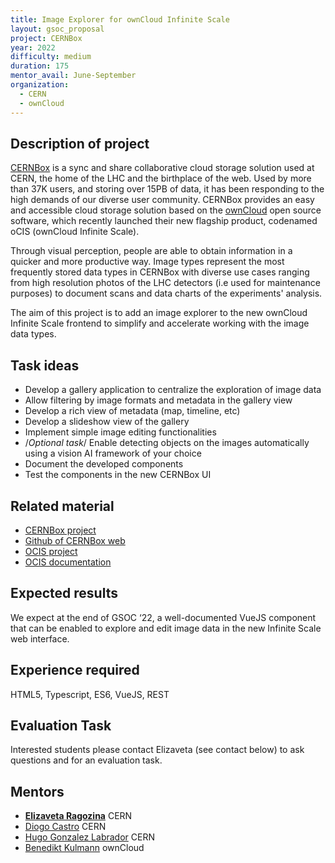 ```yaml
---
title: Image Explorer for ownCloud Infinite Scale
layout: gsoc_proposal
project: CERNBox
year: 2022
difficulty: medium
duration: 175
mentor_avail: June-September
organization:
  - CERN
  - ownCloud
---
```


## Description of project

[CERNBox](https://cernbox.web.cern.ch) is a sync and share collaborative cloud
storage solution used at CERN, the home of the LHC and the birthplace of the
web. Used by more than 37K users, and storing over 15PB of data, it has been
responding to the high demands of our diverse user community. CERNBox provides
an easy and accessible cloud storage solution based on the
[ownCloud](https://owncloud.com/) open source software, which recently launched
their new flagship product, codenamed oCIS (ownCloud Infinite Scale).

Through visual perception, people are able to obtain information in a quicker
and more productive way. Image types represent the most frequently stored data
types in CERNBox with diverse use cases ranging from high resolution photos of
the LHC detectors (i.e used for maintenance purposes) to document scans and data
charts of the experiments' analysis.

The aim of this project is to add an image explorer to the new ownCloud Infinite
Scale frontend to simplify and accelerate working with the image data types.

## Task ideas

- Develop a gallery application to centralize the exploration of image data
- Allow filtering by image formats and metadata in the gallery view
- Develop a rich view of metadata (map, timeline, etc)
- Develop a slideshow view of the gallery
- Implement simple image editing functionalities
- /_Optional task_/ Enable detecting objects on the images automatically using a
  vision AI framework of your choice
- Document the developed components
- Test the components in the new CERNBox UI

## Related material

- [CERNBox project](https://cernbox.web.cern.ch/cernbox/)
- [Github of CERNBox web](https://github.com/cernbox/web)
- [OCIS project](https://owncloud.dev/ocis/)
- [OCIS documentation](https://owncloud.dev/clients/web/getting-started/)

## Expected results

We expect at the end of GSOC ‘22, a well-documented VueJS component that can be
enabled to explore and edit image data in the new Infinite Scale web interface.

## Experience required

HTML5, Typescript, ES6, VueJS, REST

## Evaluation Task

Interested students please contact Elizaveta (see contact below) to ask
questions and for an evaluation task.

## Mentors

- **[Elizaveta Ragozina](mailto:elizaveta.ragozina@cern.ch)** CERN
- [Diogo Castro](mailto:diogo.castro@cern.ch) CERN
- [Hugo Gonzalez Labrador](mailto:hugo.gonzalez.labrador@cern.ch) CERN
- [Benedikt Kulmann](mailto:bkulmann@owncloud.com) ownCloud
